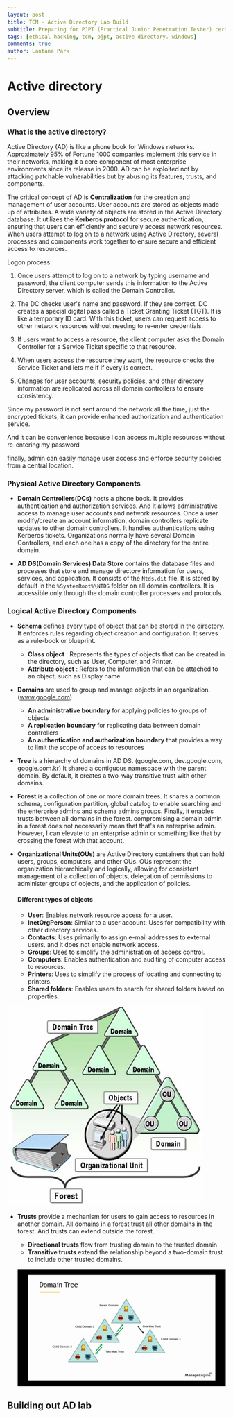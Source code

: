 ```yaml
---
layout: post
title: TCM - Active Directory Lab Build
subtitle: Preparing for PJPT (Practical Junior Penetration Tester) certification by walking through active directory lab build
tags: [ethical hacking, tcm, pjpt, active directory. windows]
comments: true
author: Lantana Park
---
```


# Active directory

## Overview

### What is the active directory?

Active Directory (AD) is like a phone book for Windows networks. Approximately 95% of Fortune 1000 companies implement this service in their networks, making it a core component of most enterprise environments since its release in 2000. AD can be exploited not by attacking patchable vulnerabilities but by abusing its features, trusts, and components.

The critical concept of AD is **Centralization** for the creation and management of user accounts. User accounts are stored as objects made up of attributes. A wide variety of objects are stored in the Active Directory database. It utilizes the **Kerberos protocol** for secure authentication, ensuring that users can efficiently and securely access network resources. When users attempt to log on to a network using Active Directory, several processes and components work together to ensure secure and efficient access to resources.

Logon process:

1. Once users attempt to log on to a network by typing username and password, the client computer sends this information to the Active Directory server, which is called the Domain Controller.

2. The DC checks user's name and password. If they are correct, DC creates a special digital pass called a Ticket Granting Ticket (TGT). It is like a temporary ID card. With this ticket, users can request access to other network resources without needing to re-enter credentials.

3. If users want to access a resource, the client computer asks the Domain Controller for a Service Ticket specific to that resource.

4. When users access the resource they want, the resource checks the Service Ticket and lets me if if every is correct.

5. Changes for user accounts, security policies, and other directory information are replicated across all domain controllers to ensure consistency.

Since my password is not sent around the network all the time, just the encrypted tickets, it can provide enhanced authorization and authentication service.

And it can be convenience because I can access multiple resources without re-entering my password

finally, admin can easily manage user access and enforce security policies from a central location.

### Physical Active Directory Components

- **Domain Controllers(DCs)** hosts a phone book. It provides authentication and authorization services. And it allows administrative access to manage user accounts and network resources. Once a user modify/create an account information, domain controllers replicate updates to other domain controllers. It handles authentications using Kerberos tickets. Organizations normally have several Domain Controllers, and each one has a copy of the directory for the entire domain.

- **AD DS(Domain Services) Data Store** contains the database files and processes that store and manage directory information for users, services, and application. It consists of the `Ntds.dit` file. It is stored by default in the `%SystemRoot%\NTDS` folder on all domain controllers. It is accessible only through the domain controller processes and protocols.

### Logical Active Directory Components

- **Schema** defines every type of object that can be stored in the directory. It enforces rules regarding object creation and configuration. It serves as a rule-book or blueprint.

  - **Class object** : Represents the types of objects that can be created in the directory, such as User, Computer, and Printer.
  - **Attribute object** : Refers to the information that can be attached to an object, such as Display name

- **Domains** are used to group and manage objects in an organization. (www.google.com)

  - **An administrative boundary** for applying policies to groups of objects
  - **A replication boundary** for replicating data between domain controllers
  - **An authentication and authorization boundary** that provides a way to limit the scope of access to resources

- **Tree** is a hierarchy of domains in AD DS. (google.com, dev.google.com, google.com.kr) It shared a contiguous namespace with the parent domain. By default, it creates a two-way transitive trust with other domains.

- **Forest** is a collection of one or more domain trees. It shares a common schema, configuration partition, global catalog to enable searching and the enterprise admins and schema admins groups. Finally, it enables trusts between all domains in the forest. compromising a domain admin in a forest does not necessarily mean that that's an enterprise admin. However, I can elevate to an enterprise admin or something like that by crossing the forest with that account.

- **Organizational Units(OUs)** are Active Directory containers that can hold users, groups, computers, and other OUs. OUs represent the organization hierarchically and logically, allowing for consistent management of a collection of objects, delegation of permissions to administer groups of objects, and the application of policies.

  #### Different types of objects

  - **User**: Enables network resource access for a user.
  - **InetOrgPerson**: Similar to a user account. Uses for compatibility with other directory services.
  - **Contacts**: Uses primarily to assign e-mail addresses to external users. and it does not enable network access.
  - **Groups**: Uses to simplify the administration of access control.
  - **Computers**: Enables authentication and auditing of computer access to resources.
  - **Printers**: Uses to simplify the process of locating and connecting to printers.
  - **Shared folders**: Enables users to search for shared folders based on properties.

![AD](../assets/img/AD/AD.jpeg)

- **Trusts** provide a mechanism for users to gain access to resources in another domain. All domains in a forest trust all other domains in the forest. And trusts can extend outside the forest.

  - **Directional trusts** flow from trusting domain to the trusted domain
  - **Transitive trusts** extend the relationship beyond a two-domain trust to include other trusted domains.

  ![adTrusts](../assets/img/AD/trust%20relationship.jpg)

## Building out AD lab
